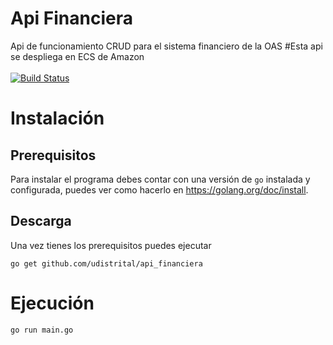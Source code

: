 # Api Financiera
Api de funcionamiento CRUD para el sistema financiero de la OAS
#Esta api se despliega en ECS de Amazon
<br>
<br>
[![Build Status](https://travis-ci.org/udistrital/api_financiera.svg?branch=master)](https://travis-ci.org/udistrital/api_financiera)
<br>

Instalación
============
## Prerequisitos
Para instalar el programa debes contar con una versión de `go` instalada y configurada, puedes ver como hacerlo en https://golang.org/doc/install.
<br>
## Descarga
Una vez tienes los prerequisitos puedes ejecutar
```
go get github.com/udistrital/api_financiera
```


Ejecución
=============

```
go run main.go
```
